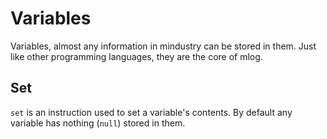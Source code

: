 # Variables

Variables, almost any information in mindustry can be stored in them.
Just like other programming languages, they are the core of mlog.

## Set

`set` is an instruction used to set a variable's contents. By default any variable has nothing (`null`) stored in them.

